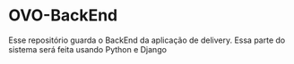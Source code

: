 # OVO-BackEnd
Esse repositório guarda o BackEnd da aplicação de delivery. Essa parte do sistema será feita usando Python e Django


